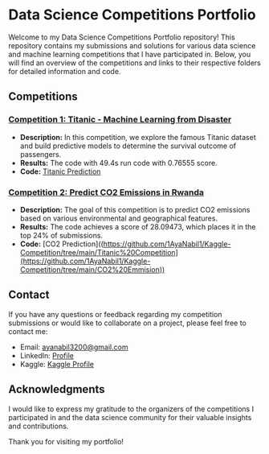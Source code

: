 # Data Science Competitions Portfolio

Welcome to my Data Science Competitions Portfolio repository! This repository contains my submissions and solutions for various data science and machine learning competitions that I have participated in. Below, you will find an overview of the competitions and links to their respective folders for detailed information and code.

## Competitions

### [Competition 1: Titanic - Machine Learning from Disaster](https://www.kaggle.com/competitions/titanic)
* **Description:** In this competition, we explore the famous Titanic dataset and build predictive models to determine the survival outcome of passengers.
* **Results:** The code with 49.4s run code with 0.76555 score.
* **Code:** [Titanic Prediction](https://github.com/1AyaNabil1/Kaggle-Competition/tree/main/Titanic%20Competition)

### [Competition 2: Predict CO2 Emissions in Rwanda](https://www.kaggle.com/competitions/playground-series-s3e20/leaderboard?tab=public)
* **Description:** The goal of this competition is to predict CO2 emissions based on various environmental and geographical features. 
* **Results:** The code achieves a score of 28.09473, which places it in the top 24% of submissions.
* **Code:** [CO2 Prediction]((https://github.com/1AyaNabil1/Kaggle-Competition/tree/main/Titanic%20Competition](https://github.com/1AyaNabil1/Kaggle-Competition/tree/main/CO2%20Emmision))

## Contact

If you have any questions or feedback regarding my competition submissions or would like to collaborate on a project, please feel free to contact me:

* Email: ayanabil3200@gmail.com
* LinkedIn: [Profile]([https://www.linkedin.com/in/aya-nabil-202781247/])
* Kaggle: [Kaggle Profile]([https://www.kaggle.com/ayanabil11/])

## Acknowledgments

I would like to express my gratitude to the organizers of the competitions I participated in and the data science community for their valuable insights and contributions.

Thank you for visiting my portfolio!




